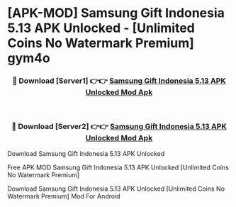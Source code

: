# [APK-MOD] Samsung Gift Indonesia 5.13 APK Unlocked - [Unlimited Coins No Watermark Premium] gym4o



<div align="center">
<h3>🔴 Download [Server1] 👉👉 <a href="https://momento.my/?title=Samsung_Gift_Indonesia_5.13_APK_Unlocked">Samsung Gift Indonesia 5.13 APK Unlocked Mod Apk</a></h3><br>

<h3>🔴 Download [Server2] 👉👉 <a href="https://momento.my/?title=Samsung_Gift_Indonesia_5.13_APK_Unlocked">Samsung Gift Indonesia 5.13 APK Unlocked Mod Apk</a></h3>
</div>



Download Samsung Gift Indonesia 5.13 APK Unlocked 

Free APK MOD Samsung Gift Indonesia 5.13 APK Unlocked [Unlimited Coins No Watermark Premium]

Download Samsung Gift Indonesia 5.13 APK Unlocked [Unlimited Coins No Watermark Premium] Mod For Android
